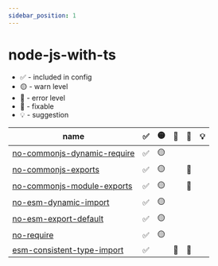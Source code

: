```yaml
---
sidebar_position: 1
---
```


# node-js-with-ts

- ✅ - included in config
- 🟡 - warn level
- 🔴 - error level
- 🔧 - fixable
- 💡 - suggestion

| name                                                                   | ✅  | 🟡  | 🔴  | 🔧  | 💡  |
| ---------------------------------------------------------------------- | --- | --- | --- | --- | --- |
| [no-commonjs-dynamic-require](../rules/no-commonjs-dynamic-require.md) | ✅  | 🟡  |     |     |     |
| [no-commonjs-exports](../rules/no-commonjs-exports.md)                 | ✅  | 🟡  |     | 🔧  |     |
| [no-commonjs-module-exports](../rules/no-commonjs-module-exports.md)   | ✅  | 🟡  |     | 🔧  |     |
| [no-esm-dynamic-import](../rules/no-esm-dynamic-import.md)             | ✅  | 🟡  |     |     |     |
| [no-esm-export-default](../rules/no-esm-export-default.md)             | ✅  | 🟡  |     |     |     |
| [no-require](../rules/no-require.md)                                   | ✅  | 🟡  |     |     |     |
| [esm-consistent-type-import](../rules/esm-consistent-type-import.md)   | ✅  |     | 🔴  | 🔧  |     |
